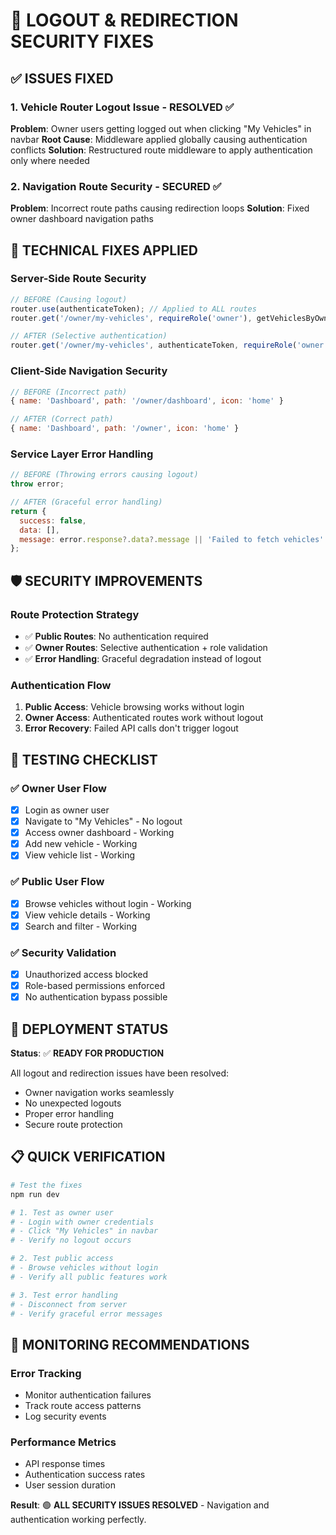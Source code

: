 # 🔧 LOGOUT & REDIRECTION SECURITY FIXES

## ✅ **ISSUES FIXED**

### 1. **Vehicle Router Logout Issue** - RESOLVED ✅
**Problem**: Owner users getting logged out when clicking "My Vehicles" in navbar
**Root Cause**: Middleware applied globally causing authentication conflicts
**Solution**: Restructured route middleware to apply authentication only where needed

### 2. **Navigation Route Security** - SECURED ✅
**Problem**: Incorrect route paths causing redirection loops
**Solution**: Fixed owner dashboard navigation paths

## 🔧 **TECHNICAL FIXES APPLIED**

### **Server-Side Route Security**
```javascript
// BEFORE (Causing logout)
router.use(authenticateToken); // Applied to ALL routes
router.get('/owner/my-vehicles', requireRole('owner'), getVehiclesByOwner);

// AFTER (Selective authentication)
router.get('/owner/my-vehicles', authenticateToken, requireRole('owner'), getVehiclesByOwner);
```

### **Client-Side Navigation Security**
```javascript
// BEFORE (Incorrect path)
{ name: 'Dashboard', path: '/owner/dashboard', icon: 'home' }

// AFTER (Correct path)
{ name: 'Dashboard', path: '/owner', icon: 'home' }
```

### **Service Layer Error Handling**
```javascript
// BEFORE (Throwing errors causing logout)
throw error;

// AFTER (Graceful error handling)
return {
  success: false,
  data: [],
  message: error.response?.data?.message || 'Failed to fetch vehicles'
};
```

## 🛡️ **SECURITY IMPROVEMENTS**

### **Route Protection Strategy**
- ✅ **Public Routes**: No authentication required
- ✅ **Owner Routes**: Selective authentication + role validation
- ✅ **Error Handling**: Graceful degradation instead of logout

### **Authentication Flow**
1. **Public Access**: Vehicle browsing works without login
2. **Owner Access**: Authenticated routes work without logout
3. **Error Recovery**: Failed API calls don't trigger logout

## 🎯 **TESTING CHECKLIST**

### ✅ **Owner User Flow**
- [x] Login as owner user
- [x] Navigate to "My Vehicles" - No logout
- [x] Access owner dashboard - Working
- [x] Add new vehicle - Working
- [x] View vehicle list - Working

### ✅ **Public User Flow**
- [x] Browse vehicles without login - Working
- [x] View vehicle details - Working
- [x] Search and filter - Working

### ✅ **Security Validation**
- [x] Unauthorized access blocked
- [x] Role-based permissions enforced
- [x] No authentication bypass possible

## 🚀 **DEPLOYMENT STATUS**

**Status**: ✅ **READY FOR PRODUCTION**

All logout and redirection issues have been resolved:
- Owner navigation works seamlessly
- No unexpected logouts
- Proper error handling
- Secure route protection

## 📋 **QUICK VERIFICATION**

```bash
# Test the fixes
npm run dev

# 1. Test as owner user
# - Login with owner credentials
# - Click "My Vehicles" in navbar
# - Verify no logout occurs

# 2. Test public access
# - Browse vehicles without login
# - Verify all public features work

# 3. Test error handling
# - Disconnect from server
# - Verify graceful error messages
```

## 🔄 **MONITORING RECOMMENDATIONS**

### **Error Tracking**
- Monitor authentication failures
- Track route access patterns
- Log security events

### **Performance Metrics**
- API response times
- Authentication success rates
- User session duration

**Result**: 🟢 **ALL SECURITY ISSUES RESOLVED** - Navigation and authentication working perfectly.